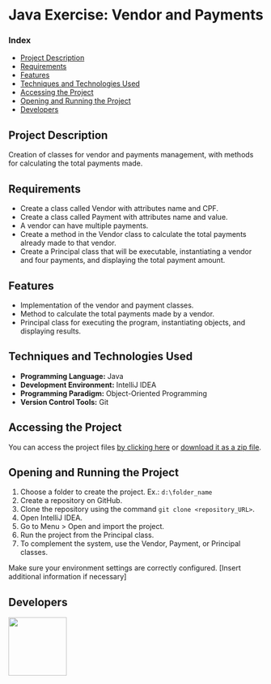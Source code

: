 # Java Exercise: Vendor and Payments

### Index

- [Project Description](#project-description)
- [Requirements](#requirements)
- [Features](#features)
- [Techniques and Technologies Used](#techniques-and-technologies-used)
- [Accessing the Project](#accessing-the-project)
- [Opening and Running the Project](#opening-and-running-the-project)
- [Developers](#developers)

## Project Description

Creation of classes for vendor and payments management, with methods for calculating the total payments made.

## Requirements

- Create a class called Vendor with attributes name and CPF.
- Create a class called Payment with attributes name and value.
- A vendor can have multiple payments.
- Create a method in the Vendor class to calculate the total payments already made to that vendor.
- Create a Principal class that will be executable, instantiating a vendor and four payments, and displaying the total payment amount.

## Features

- Implementation of the vendor and payment classes.
- Method to calculate the total payments made by a vendor.
- Principal class for executing the program, instantiating objects, and displaying results.

## Techniques and Technologies Used

- **Programming Language:** Java
- **Development Environment:** IntelliJ IDEA
- **Programming Paradigm:** Object-Oriented Programming
- **Version Control Tools:** Git

## Accessing the Project

You can access the project files [by clicking here](https://github.com/asergioscosta/java-exercise-vendor-payment/tree/master/src) or [download it as a zip file](https://github.com/asergioscosta/java-exercise-vendor-payment/archive/refs/heads/master.zip).

## Opening and Running the Project

1. Choose a folder to create the project. Ex.: ``d:\folder_name``
2. Create a repository on GitHub.
3. Clone the repository using the command ``git clone <repository_URL>``.
4. Open IntelliJ IDEA.
5. Go to Menu > Open and import the project.
6. Run the project from the Principal class.
7. To complement the system, use the Vendor, Payment, or Principal classes.

Make sure your environment settings are correctly configured. [Insert additional information if necessary]

## Developers

[<img loading="lazy" src="https://avatars.githubusercontent.com/u/102989796?v=4" width=115>](https://github.com/asergioscosta)
